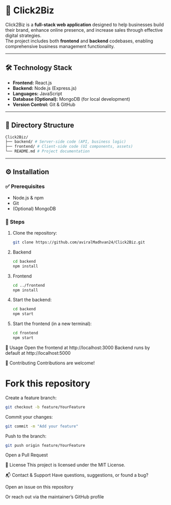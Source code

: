 # 🚀 Click2Biz

Click2Biz is a **full-stack web application** designed to help businesses build their brand, enhance online presence, and increase sales through effective digital strategies.  
The project includes both **frontend** and **backend** codebases, enabling comprehensive business management functionality.

---

## 🛠 Technology Stack
- **Frontend:** React.js  
- **Backend:** Node.js (Express.js)  
- **Languages:** JavaScript
- **Database (Optional):** MongoDB (for local development)  
- **Version Control:** Git & GitHub  

---

## 📂 Directory Structure
```bash
Click2Biz/
├── backend/ # Server-side code (API, business logic)
├── frontend/ # Client-side code (UI components, assets)
└── README.md # Project documentation
```
---

## ⚙️ Installation

### ✅ Prerequisites
- Node.js & npm  
- Git  
- (Optional) MongoDB  

### 🔽 Steps
1. Clone the repository:
   ```bash
   git clone https://github.com/aviralMadhvan24/Click2Biz.git

2. Backend
   ```bash
   cd backend
   npm install
   ```

3. Frontend
   ```bash
   cd ../frontend
   npm install
   ```

4. Start the backend:
   ```bash
   cd backend
   npm start
   ```

5. Start the frontend (in a new terminal):
   ```bash
   cd frontend
   npm start
   ```

🚀 Usage
Open the frontend at http://localhost:3000
Backend runs by default at http://localhost:5000

🤝 Contributing
Contributions are welcome!

# Fork this repository

Create a feature branch:
```bash
git checkout -b feature/YourFeature
```

Commit your changes:
```bash
git commit -m "Add your feature"
```

Push to the branch:
```bash
git push origin feature/YourFeature
```

Open a Pull Request

📜 License
This project is licensed under the MIT License.

📬 Contact & Support
Have questions, suggestions, or found a bug?

Open an issue on this repository

Or reach out via the maintainer’s GitHub profile

